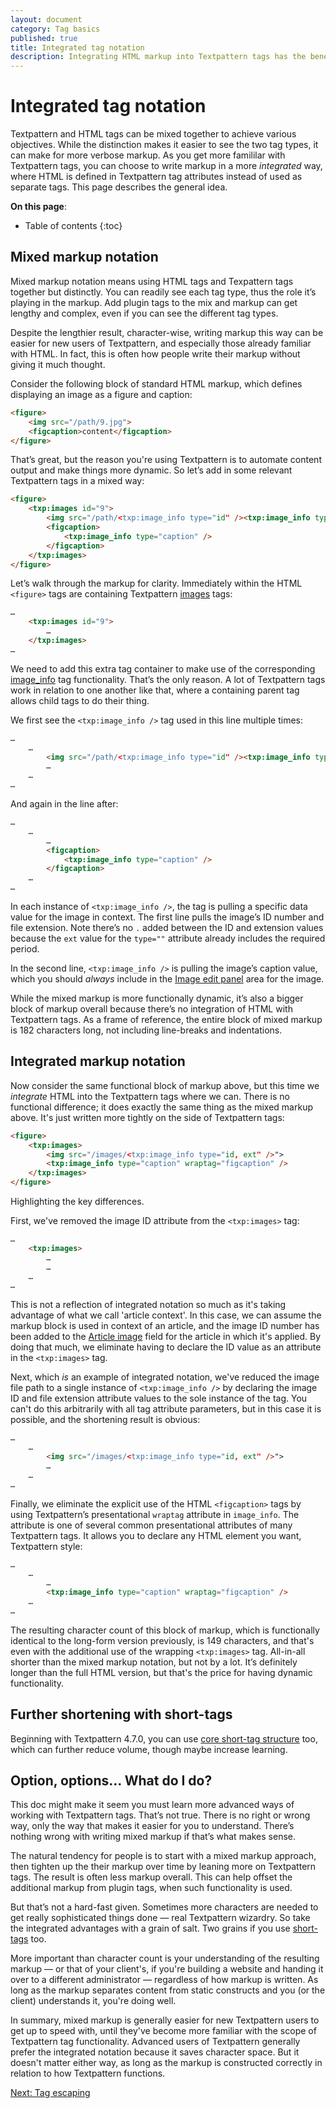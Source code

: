 ```yaml
---
layout: document
category: Tag basics
published: true
title: Integrated tag notation
description: Integrating HTML markup into Textpattern tags has the benefit of being less verbose in your templates.
---
```


# Integrated tag notation

Textpattern and HTML tags can be mixed together to achieve various objectives. While the distinction makes it easier to see the two tag types, it can make for more verbose markup. As you get more famililar with Textpattern tags, you can choose to write markup in a more _integrated_ way, where HTML is defined in Textpattern tag attributes instead of used as separate tags. This page describes the general idea. 

**On this page**:

* Table of contents
{:toc}

## Mixed markup notation

Mixed markup notation means using HTML tags and Texpattern tags together but distinctly. You can readily see each tag type, thus the role it’s playing in the markup. Add plugin tags to the mix and markup can get lengthy and complex, even if you can see the different tag types. 

Despite the lengthier result, character-wise, writing markup this way can be easier for new users of Textpattern, and especially those already familiar with HTML. In fact, this is often how people write their markup without giving it much thought.

Consider the following block of standard HTML markup, which defines displaying an image as a figure and caption:

~~~ html
<figure>
    <img src="/path/9.jpg">
    <figcaption>content</figcaption>
</figure>
~~~  

That’s great, but the reason you're using Textpattern is to automate content output and make things more dynamic. So let’s add in some relevant Textpattern tags in a mixed way:

~~~ html
<figure>
    <txp:images id="9">
        <img src="/path/<txp:image_info type="id" /><txp:image_info type="ext" />">
        <figcaption>
            <txp:image_info type="caption" />
        </figcaption>
    </txp:images>
</figure>
~~~

Let’s walk through the markup for clarity. Immediately within the HTML `<figure>` tags are containing Textpattern [images](https://docs.textpattern.com/tags/images) tags:

~~~ html
…
    <txp:images id="9">
        …
    </txp:images>
…
~~~

We need to add this extra tag container to make use of the corresponding [image_info](https://docs.textpattern.com/tags/image_info) tag functionality. That’s the only reason. A lot of Textpattern tags work in relation to one another like that, where a containing parent tag allows child tags to do their thing.

We first see the `<txp:image_info />` tag used in this line multiple times:

~~~ html
…
    …
        <img src="/path/<txp:image_info type="id" /><txp:image_info type="ext" />">
        …
    …
…
~~~

And again in the line after:

~~~ html
…
    …
        …
        <figcaption>
            <txp:image_info type="caption" />
        </figcaption>
    …
…
~~~

In each instance of `<txp:image_info />`, the tag is pulling a specific data value for the image in context. The first line pulls the image’s ID number and file extension. Note there’s no `.` added between the ID and extension values because the `ext` value for the `type=""` attribute already includes the required period.

In the second line, `<txp:image_info />` is pulling the image’s caption value, which you should _always_ include in the [Image edit panel](https://docs.textpattern.com/administration/images-panel) area for the image.

While the mixed markup is more functionally dynamic, it’s also a bigger block of markup overall because there’s no integration of HTML with Textpattern tags. As a frame of reference, the entire block of mixed markup is 182 characters long, not including line-breaks and indentations.  

## Integrated markup notation

Now consider the same functional block of markup above, but this time we _integrate_ HTML into the Textpattern tags where we can. There is no functional difference; it does exactly the same thing as the mixed markup above. It's just written more tightly on the side of Textpattern tags:

~~~ html
<figure>
    <txp:images>
        <img src="/images/<txp:image_info type="id, ext" />">
        <txp:image_info type="caption" wraptag="figcaption" />
    </txp:images>
</figure>
~~~

Highlighting the key differences.

First, we've removed the image ID attribute from the `<txp:images>` tag:

~~~ html
…
    <txp:images>
        …
        …
    …
…
~~~

This is not a reflection of integrated notation so much as it's taking advantage of what we call 'article context'. In this case, we can assume the markup block is used in context of an article, and the image ID number has been added to the [Article image](https://docs.textpattern.com/administration/write-panel#article-image) field for the article in which it's applied. By doing that much, we eliminate having to declare the ID value as an attribute in the `<txp:images>` tag.

Next, which *is* an example of integrated notation, we've reduced the image file path to a single instance of `<txp:image_info />` by declaring the image ID and file extension attribute values to the sole instance of the tag. You can't do this arbitrarily with all tag attribute parameters, but in this case it is possible, and the shortening result is obvious:

~~~ html
…
    …
        <img src="/images/<txp:image_info type="id, ext" />">
        …
    …
…
~~~

Finally, we eliminate the explicit use of the HTML `<figcaption>` tags by using Textpattern’s presentational `wraptag` attribute in `image_info`. The attribute is one of several common presentational attributes of many Textpattern tags. It allows you to declare any HTML element you want, Textpattern style:

~~~ html
…
    …
        …
        <txp:image_info type="caption" wraptag="figcaption" />
    …
…
~~~

The resulting character count of this block of markup, which is functionally identical to the long-form version previously, is 149 characters, and that's even with the additional use of the wrapping `<txp:images>` tag. All-in-all shorter than the mixed markup notation, but not by a lot. It’s definitely longer than the full HTML version, but that's the price for having dynamic functionality.

## Further shortening with short-tags

Beginning with Textpattern 4.7.0, you can use [core short-tag structure](core-short-tags) too, which can further reduce volume, though maybe increase learning.

## Option, options… What do I do?

This doc might make it seem you must learn more advanced ways of working with Textpattern tags. That’s not true. There is no right or wrong way, only the way that makes it easier for you to understand. There’s nothing wrong with writing mixed markup if that’s what makes sense. 

The natural tendency for people is to start with a mixed markup approach, then tighten up the their markup over time by leaning more on Textpattern tags. The result is often less markup overall. This can help offset the additional markup from plugin tags, when such functionality is used.

But that’s not a hard-fast given. Sometimes more characters are needed to get really sophisticated things done — real Textpattern wizardry. So take the integrated advantages with a grain of salt. Two grains if you use [short-tags](core-short-tags) too.

More important than character count is your understanding of the resulting markup — or that of your client's, if you're building a website and handing it over to a different administrator — regardless of how markup is written. As long as the markup separates content from static constructs and you (or the client) understands it, you're doing well.

In summary, mixed markup is generally easier for new Textpattern users to get up to speed with, until they've become more familiar with the scope of Textpattern tag functionality. Advanced users of Textpattern generally prefer the integrated notation because it saves character space. But it doesn't matter either way, as long as the markup is constructed correctly in relation to how Textpattern functions.

[Next: Tag escaping](tag-escaping)
